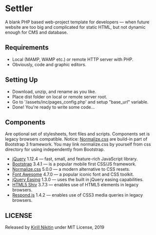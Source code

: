 # Settler
A blank PHP based web-project template for developers — when future website are too big and complicated for static HTML, but not dynamic enough for CMS and database.

## Requirements
 - Local (MAMP, WAMP etc.) or remote HTTP server with PHP.
 - Obviously, code and graphic editors.

## Setting Up
 - Download, unzip, and rename as you like.
 - Place dist folder on local or remote server root.
 - Go to '/assets/inc/pages_config.php' and setup "base_url" variable.
 - Done! You're ready to write some code...

## Components
Are optional set of stylesheets, font files and scripts. Components set is legacy browsers compatible. Notice: [Normalize.css](https://necolas.github.io/normalize.css) are build-in part of Bootstrap 3 framework. You may link normalize.css by yourself from css directory for using independently from Bootstrap.

 - [jQuery](https://jquery.com) 1.12.4 — fast, small, and feature-rich JavaScript library.
 - [Bootstrap](https://getbootstrap.com) 3.4.1 — is a popular mobile first CSS/JS framework.
 - [Normalize.css](https://github.com/necolas/normalize.css) 5.0.0 — a modern alternative to CSS resets.
 - [Font Awesome](https://fontawesome.com/v4.7.0/) 4.7.0 — a popular iconic font and CSS toolkit.
 - [jQuery Easing](http://gsgd.co.uk/sandbox/jquery/easing) 1.3.0 — uses the built in jQuery easing capabilities.
 - [HTML5 Shiv](https://github.com/aFarkas/html5shiv) 3.7.3 — enables use of HTML5 elements in legacy browsers.
 - [Respond.js](https://github.com/scottjehl/Respond) 1.4.2 — enables use of CSS3 media queries in legacy browsers.

## LICENSE

Released by [Kirill Nikitin](https://github.com/Kiriniy) under MIT License, 2019